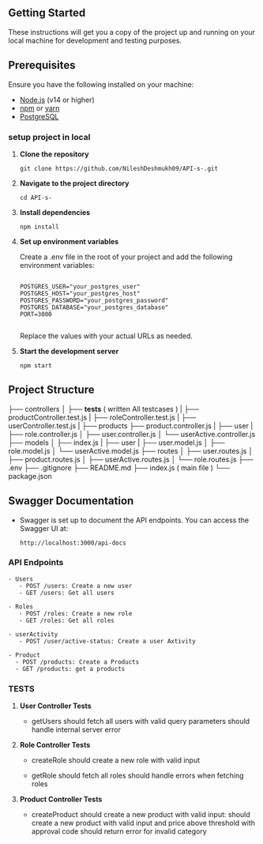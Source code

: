 ## Getting Started

These instructions will get you a copy of the project up and running on your local machine for development and testing purposes.

## Prerequisites

Ensure you have the following installed on your machine:

- [Node.js](https://nodejs.org/) (v14 or higher)
- [npm](https://www.npmjs.com/) or [yarn](https://yarnpkg.com/)
- [PostgreSQL](https://www.postgresql.org/)

### setup project in local

1. **Clone the repository**

   ``` 
   git clone https://github.com/NileshDeshmukh09/API-s-.git
   ```

2. **Navigate to the project directory**

    ``` 
    cd API-s-
     ```

3. **Install dependencies**

    ``` 
    npm install 
    ```

4. **Set up environment variables**

    Create a .env file in the root of your project and add the following environment variables:

    ```

    POSTGRES_USER="your_postgres_user"
    POSTGRES_HOST="your_postgres_host"
    POSTGRES_PASSWORD="your_postgres_password"
    POSTGRES_DATABASE="your_postgres_database"
    PORT=3000


    ```

    Replace the values with your actual URLs as needed.

5. **Start the development server**

    ``` 
    npm start
    ```


## Project Structure

├── controllers
│ ├── __tests__ ( written All testcases )
|   ├── productController.test.js
|   ├── roleController.test.js
|   ├── userController.test.js
| ├── products
    ├── product.controller.js
| ├── user
|   ├── role.controller.js
│   ├── user.controller.js
│   └── userActive.controller.js
├── models
│ ├── index.js
| ├── user
|   ├── user.model.js
│   ├── role.model.js
│   └── userActive.model.js
├── routes
│ ├── user.routes.js
│ ├── product.routes.js
│ ├── userActive.routes.js
│ └── role.routes.js
├── .env
├── .gitignore
├── README.md
├── index.js ( main file )
└── package.json

## Swagger Documentation
- Swagger is set up to document the API endpoints. You can access the Swagger UI at:
    ```
    http://localhost:3000/api-docs
    ```

### API Endpoints
    - Users
       - POST /users: Create a new user
       - GET /users: Get all users

    - Roles
       - POST /roles: Create a new role
       - GET /roles: Get all roles

    - userActivity
       - POST /user/active-status: Create a user Axtivity

    - Product
      - POST /products: Create a Products
      - GET /products: get a products

### TESTS 

1. **User Controller Tests**
    - getUsers
        should fetch all users with valid query parameters
        should handle internal server error

2. **Role Controller Tests**
    - createRole
        should create a new role with valid input

    - getRole
        should fetch all roles
        should handle errors when fetching roles

3. **Product Controller Tests**
    - createProduct
        should create a new product with valid input:
        should create a new product with valid input and price above threshold with approval code
        should return error for invalid category

